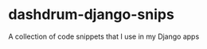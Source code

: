 dashdrum-django-snips
=====================

A collection of code snippets that I use in my Django apps